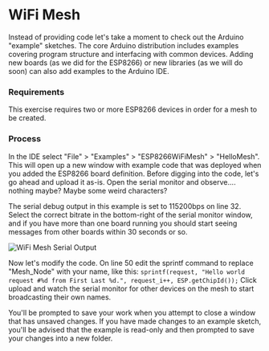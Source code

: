 # WiFi Mesh
Instead of providing code let's take a moment to check out the Arduino "example" sketches.  The core Arduino distribution includes examples covering program structure and interfacing with common devices.  Adding new boards (as we did for the ESP8266) or new libraries (as we will do soon) can also add examples to the Arduino IDE.

### Requirements
This exercise requires two or more ESP8266 devices in order for a mesh to be created.

### Process

In the IDE select "File" > "Examples" > "ESP8266WiFiMesh" > "HelloMesh".  This will open up a new window with example code that was deployed when you added the ESP8266 board definition.  Before digging into the code, let's go ahead and upload it as-is.  Open the serial monitor and observe.... nothing maybe?  Maybe some weird characters?

The serial debug output in this example is set to 115200bps on line 32.  Select the correct bitrate in the bottom-right of the serial monitor window, and if you have more than one board running you should start seeing messages from other boards within 30 seconds or so.

![WiFi Mesh Serial Output](https://github.com/aderusha/IoTWM-ESP8266/blob/master/Images/WiFiMesh.png)

Now let's modify the code.  On line 50 edit the sprintf command to replace "Mesh_Node" with your name, like this: `sprintf(request, "Hello world request #%d from First Last %d.", request_i++, ESP.getChipId());`  Click upload and watch the serial monitor for other devices on the mesh to start broadcasting their own names.

You'll be prompted to save your work when you attempt to close a window that has unsaved changes.  If you have made changes to an example sketch, you'll be advised that the example is read-only and then prompted to save your changes into a new folder.
